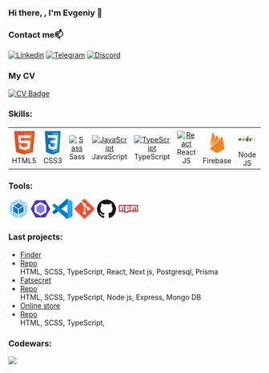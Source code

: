 ### Hi there, , I'm Evgeniy  👋

### Contact me📫  
[![Linkedin](https://img.shields.io/badge/-Linkedin-090909?style=for-the-badge&logo=Linkedin)](https://www.linkedin.com/in/evgeniy-onishchenko-29385a26a/)
[![Telegram](https://img.shields.io/badge/-Telegram-090909?style=for-the-badge&logo=Telegram)](https://t.me/evvgenchik)
[![Discord](https://img.shields.io/badge/Discord-7289DA?style=for-the-badge&logo=discord&logoColor=white)](https://discord.com/users/1015907298377482281)

### My CV
<a href="https://evvgenchik.github.io/CV/">
  <img src="https://img.shields.io/badge/MY%20CV-100000?style=for-the-badge&logo=github&logoColor=white" alt="CV Badge"/>
</a>

### Skills: 
  <table width='100'>
    <tr>
      <td align="center" width="96">
        <a href="#skills">
          <img src="https://github.com/devicons/devicon/blob/master/icons/html5/html5-original.svg" width="48" height="48" alt="Html5" />
        </a>
        <br>HTML5
      </td>
       <td align="center" width="96"> 
        <a href="skills" >
          <img src="https://github.com/devicons/devicon/blob/master/icons/css3/css3-original.svg" width="48" height="48" alt="css3" />
        </a>
        <br>CSS3
      </td>
       <td align="center" width="96">
        <a href="#skills">
          <img src="https://brandeps.com/icon-download/S/Sass-icon-vector-04.svg" width="48" height="48" alt="Sass" />
        </a>
        <br>Sass
      </td>
      <td align="center" width="96">
        <a href="#skills">
          <img src="https://upload.wikimedia.org/wikipedia/commons/thumb/9/99/Unofficial_JavaScript_logo_2.svg/1024px-Unofficial_JavaScript_logo_2.svg.png" width="48" height="48" alt="JavaScript" />
        </a>
        <br>JavaScript
      </td>
      <td align="center" width="96">
        <a href="#skills">
          <img src="https://upload.wikimedia.org/wikipedia/commons/thumb/4/4c/Typescript_logo_2020.svg/1200px-Typescript_logo_2020.svg.png" width="48" height="48"                alt="TypeScript" />
        </a>
        <br>TypeScript
      </td>
          <td align="center" width="96">
        <a href="#skills">
          <img src="https://brandlogos.net/wp-content/uploads/2020/09/react-logo.png" width="48" height="48" alt="React" />
        </a>
        <br>React JS
      </td>
      <td align="center" width="96">
        <a href="#skills">
           <img src="https://github.com/devicons/devicon/blob/master/icons/firebase/firebase-plain.svg" width="48" height="48" alt="Webpack" />
        </a>
        <br>Firebase
      </td>
      <td align="center" width="96">
        <a href="#skills">
          <img src="https://raw.githubusercontent.com/devicons/devicon/master/icons/nodejs/nodejs-original-wordmark.svg" width="40" height="40" title="Node JS"/>
        </a>
        <br>Node JS
      </td>
      <td align="center" width="96">
        <a href="#skills">
          <img src="https://raw.githubusercontent.com/devicons/devicon/master/icons/mongodb/mongodb-original-wordmark.svg" width="40" height="40" title="Mongo"/>
        </a>
        <br>MongoDB
      </td>
      <td align="center" width="96">
        <a href="#skills">
          <img src="https://raw.githubusercontent.com/devicons/devicon/master/icons/express/express-original-wordmark.svg" width="40" height="40" title="Express"/>
        </a>
        <br>Express
      </td>
      <td align="center" width="96">
        <a href="#skills">
          <img src="https://github.com/devicons/devicon/blob/master/icons/figma/figma-original.svg" width="48" height="48" alt="Figma" />
        </a>
        <br>Figma
      </td>
    </tr>
  </table>

### Tools:
<div>
<img src="https://raw.githubusercontent.com/devicons/devicon/1119b9f84c0290e0f0b38982099a2bd027a48bf1/icons/webpack/webpack-original.svg" width="40" height="40" title="Webpack"/>
<img src="https://raw.githubusercontent.com/devicons/devicon/1119b9f84c0290e0f0b38982099a2bd027a48bf1/icons/eslint/eslint-original.svg" width="40" height="40" title="Eslint"/>
<img src="https://raw.githubusercontent.com/devicons/devicon/1119b9f84c0290e0f0b38982099a2bd027a48bf1/icons/vscode/vscode-original.svg" width="40" height="40" title="VS Code"/>
<img src="https://raw.githubusercontent.com/devicons/devicon/1119b9f84c0290e0f0b38982099a2bd027a48bf1/icons/git/git-original.svg" width="40" height="40" title="Git"/>
<img src="https://raw.githubusercontent.com/devicons/devicon/1119b9f84c0290e0f0b38982099a2bd027a48bf1/icons/github/github-original.svg" width="40" height="40" title="Github"/>
<img src="https://raw.githubusercontent.com/devicons/devicon/1119b9f84c0290e0f0b38982099a2bd027a48bf1/icons/npm/npm-original-wordmark.svg" width="40" height="40" title="npm"/>
<div/>
  
### Last projects:
- [Finder](https://finder-dating.netlify.app/)
- [Repo](https://github.com/evvgenchik/Dating-app)  
HTML, SCSS, TypeScript, React, Next js, Postgresql, Prisma  
- [Fatsecret](https://fatsecret-rs-clone.netlify.app/)
- [Repo](https://github.com/RS-clone-nutrition/rs-clone)  
HTML, SCSS, TypeScript, Node js, Express, Mongo DB
- [Online store](https://boisterous-cajeta-64e3a7.netlify.app/)
- [Repo](https://github.com/evvgenchik/online-store)  
HTML, SCSS, TypeScript,

### Codewars: 

![](https://www.codewars.com/users/evvgenchik/badges/large)

